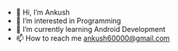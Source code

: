 - 👋 Hi, I’m Ankush
- 👀 I’m interested in Programming
- 🌱 I’m currently learning Android Development
- 📫 How to reach me ankush60000@gmail.com

<!---
ankush60000/ankush60000 is a ✨ special ✨ repository because its `README.md` (this file) appears on your GitHub profile.
You can click the Preview link to take a look at your changes.
--->
